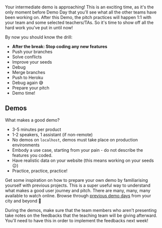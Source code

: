 Your intermediate demo is approaching! This is an exciting time, as it's the only moment before Demo Day that you'll see what all the other teams have been working on. After this Demo, the pitch practices will happen 1:1 with your team and some selected teachers/TAs. So it's time to show off all the hard work you've put in until now!

By now you should know the drill:
- **After the break: Stop coding any new features**
- Push your branches
- Solve conflicts
- Improve your seeds
- Debug
- Merge branches
- Push to Heroku
- Debug again 😅
- Prepare your pitch
- Demo time!

## Demos

What makes a good demo?
- 3-5 minutes per product
- 1-2 speakers, 1 assistant (if non-remote)
- No demos on `localhost`, demos must take place on production environments
- Embody a use case, starting from your pain - do not describe the features you coded.
- Have realistic data on your website (this means working on your seeds 😉)
- Practice, practice, practice!

Get some inspiration on how to prepare your own demo by familiarising yourself with previous projects. This is a super useful way to understand what makes a good user journey and pitch. There are many, many, many available to watch online.
Browse through [previous demo days](https://www.youtube.com/playlist?list=PLkbmdtbypn7QvNokOhyxcuK4A_OSky6D5) from your city and beyond 🚀

During the demos, make sure that the team members who aren't presenting take notes on the feedbacks that the teaching team will be giving afterward. You'll need to have this in order to implement the feedbacks next week!
